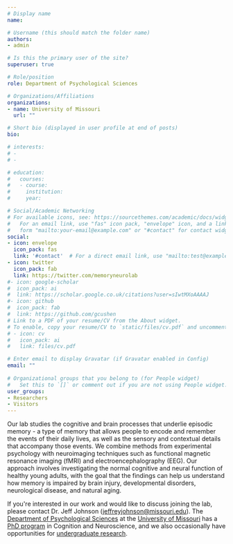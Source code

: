 ```yaml
---
# Display name
name: 

# Username (this should match the folder name)
authors:
- admin

# Is this the primary user of the site?
superuser: true

# Role/position
role: Department of Psychological Sciences

# Organizations/Affiliations
organizations:
- name: University of Missouri
  url: ""

# Short bio (displayed in user profile at end of posts)
bio: 

# interests:
# - 
# - 

# education:
#   courses:
#   - course: 
#     institution: 
#     year: 

# Social/Academic Networking
# For available icons, see: https://sourcethemes.com/academic/docs/widgets/#icons
#   For an email link, use "fas" icon pack, "envelope" icon, and a link in the
#   form "mailto:your-email@example.com" or "#contact" for contact widget.
social:
- icon: envelope
  icon_pack: fas
  link: '#contact'  # For a direct email link, use "mailto:test@example.org".
- icon: twitter
  icon_pack: fab
  link: https://twitter.com/memoryneurolab
#- icon: google-scholar
#  icon_pack: ai
#  link: https://scholar.google.co.uk/citations?user=sIwtMXoAAAAJ
#- icon: github
#  icon_pack: fab
#  link: https://github.com/gcushen
# Link to a PDF of your resume/CV from the About widget.
# To enable, copy your resume/CV to `static/files/cv.pdf` and uncomment the lines below.  
# - icon: cv
#   icon_pack: ai
#   link: files/cv.pdf

# Enter email to display Gravatar (if Gravatar enabled in Config)
email: ""
  
# Organizational groups that you belong to (for People widget)
#   Set this to `[]` or comment out if you are not using People widget.  
user_groups:
- Researchers
- Visitors
---
```


Our lab studies the cognitive and brain processes that underlie episodic memory - a type of memory that allows people to encode and remember the events of their daily lives, as well as the sensory and contextual details that accompany those events. We combine methods from experimental psychology with neuroimaging techniques such as functional magnetic resonance imaging (fMRI) and electroencephalography (EEG). Our approach involves investigating the normal cognitive and neural function of healthy young adults, with the goal that the findings can help us understand how memory is impaired by brain injury, developmental disorders, neurological disease, and natural aging.

If you're interested in our work and would like to discuss joining the lab, please contact Dr. Jeff Johnson (<jeffreyjohnson@missouri.edu>). The [Department of Psychological Sciences](https://psychology.missouri.edu/) at the [University of Missouri](https://missouri.edu) has a [PhD program](https://psychology.missouri.edu/grad/graduate-program) in Cognition and Neuroscience, and we also occasionally have opportunities for [undergraduate research](https://psychology.missouri.edu/undergrad/research).
